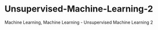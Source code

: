 # Unsupervised-Machine-Learning-2
Machine Learning, Machine Learning - Unsupervised Machine Learning 2

